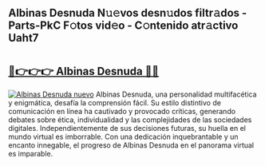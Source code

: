 ## Albinas Desnuda N𝚞𝚎vos desn𝚞dos filtr𝚊dos - Parts-PkC F𝚘tos vid𝚎o - C𝚘ntenido atr𝚊ctivo Uaht7

# <h2><a href="http://mb3t81.tromn.icu/?c=Albinas+Desnuda">🔗👉👉👉 Albinas Desnuda 🔗🔗</a></h2>

[![Albinas Desnuda nuevo](https://i.imgur.com/pEAQMta.gif)](http://mb3t81.tromn.icu/?c=Albinas+Desnuda)
Albinas Desnuda, una personalidad multifacética y enigmática, desafía la comprensión fácil. Su estilo distintivo de comunicación en línea ha cautivado y provocado críticas, generando debates sobre ética, individualidad y las complejidades de las sociedades digitales. Independientemente de sus decisiones futuras, su huella en el mundo virtual es imborrable. Con una dedicación inquebrantable y un encanto innegable, el progreso de Albinas Desnuda en el panorama virtual es imparable.
